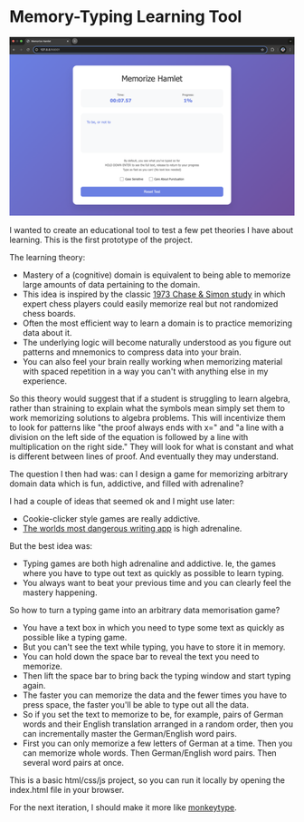 # Memory-Typing Learning Tool

![preview.png](preview.png)

I wanted to create an educational tool to test a few pet theories I have about learning. This is the first prototype of the project.

The learning theory:
- Mastery of a (cognitive) domain is equivalent to being able to memorize large amounts of data pertaining to the domain.
- This idea is inspired by the classic [1973 Chase & Simon study](https://psycnet.apa.org/record/1973-22240-001) in which expert chess players could easily memorize real but not randomized chess boards.
- Often the most efficient way to learn a domain is to practice memorizing data about it.
- The underlying logic will become naturally understood as you figure out patterns and mnemonics to compress data into your brain.
- You can also feel your brain really working when memorizing material with spaced repetition in a way you can't with anything else in my experience.

So this theory would suggest that if a student is struggling to learn algebra, rather than straining to explain what the symbols mean simply set them to work memorizing solutions to algebra problems. This will incentivize them to look for patterns like "the proof always ends with x=<some number>" and "a line with a division on the left side of the equation is followed by a line with multiplication on the right side." They will look for what is constant and what is different between lines of proof. And eventually they may understand.

The question I then had was: can I design a game for memorizing arbitrary domain data which is fun, addictive, and filled with adrenaline?

I had a couple of ideas that seemed ok and I might use later:
- Cookie-clicker style games are really addictive.
- [The worlds most dangerous writing app](https://www.theworldsmostdangerouswritingapp.com/) is high adrenaline.

But the best idea was:
- Typing games are both high adrenaline and addictive. Ie, the games where you have to type out text as quickly as possible to learn typing.
- You always want to beat your previous time and you can clearly feel the mastery happening.

So how to turn a typing game into an arbitrary data memorisation game?
- You have a text box in which you need to type some text as quickly as possible like a typing game.
- But you can't see the text while typing, you have to store it in memory.
- You can hold down the space bar to reveal the text you need to memorize.
- Then lift the space bar to bring back the typing window and start typing again.
- The faster you can memorize the data and the fewer times you have to press space, the faster you'll be able to type out all the data.
- So if you set the text to memorize to be, for example, pairs of German words and their English translation arranged in a random order, then you can incrementally master the German/English word pairs.
- First you can only memorize a few letters of German at a time. Then you can memorize whole words. Then German/English word pairs. Then several word pairs at once.

This is a basic html/css/js project, so you can run it locally by opening the index.html file in your browser.

For the next iteration, I should make it more like [monkeytype](https://monkeytype.com/).
